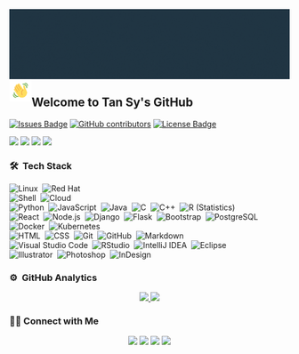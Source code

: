 <img alt="Night Coding" src="./assets/Tan sy nguyen data-scientist3.gif" align="center"/>
<img alt="Night Coding" src="./assets/handwave.gif" width='40' align="left"/><h2>Welcome to Tan Sy's GitHub</h2>

<a href="https://github.com/tansyab1/issues"><img src="https://img.shields.io/github/issues/tansyab1/tansyab1" alt="Issues Badge"/></a>
<a href="https://github.com/tansyab1/graphs/contributors"><img alt="GitHub contributors" src="https://img.shields.io/github/contributors/tansyab1/tansyab1?color=2b9348"></a>
<a href="https://github.com/tansyab1/blob/master/LICENSE"><img src="https://img.shields.io/github/license/tansyab1/tansyab1?color=2b9348" alt="License Badge"/></a>


![](https://img.shields.io/badge/-Python-3626e3?style=flat-square&logo=Python&logoColor=fff)
![](https://img.shields.io/badge/-MatLab-e5cd0c?style=flat-square&logo=MatLab&logoColor=fff)
![](https://img.shields.io/badge/-PyTorch-e34f26?style=flat-square&logo=PyTorch&logoColor=fff)
![](https://img.shields.io/badge/-TensorFlow-e39b26?style=flat-square&logo=TensorFlow&logoColor=fff)

### 🛠 &nbsp;Tech Stack
![Linux](https://img.shields.io/badge/-Linux-05122A?style=flat&logo=linux)&nbsp;
![Red Hat](https://img.shields.io/badge/-Red_Hat_OpenShift-05122A?style=flat&logo=red-hat-open-shift)\
![Shell](https://img.shields.io/badge/-Bash-05122A?style=flat&logo=gnu-bash)&nbsp;
![Cloud](https://img.shields.io/badge/-Digital_Ocean-05122A?style=flat&logo=digitalocean)\
![Python](https://img.shields.io/badge/-Python-05122A?style=flat&logo=python)&nbsp;
![JavaScript](https://img.shields.io/badge/-JavaScript-05122A?style=flat&logo=javascript)&nbsp;
![Java](https://img.shields.io/badge/-Java-05122A?style=flat&logo=Java&logoColor=FFA518)&nbsp;
![C](https://img.shields.io/badge/-C-05122A?style=flat&logo=C&logoColor=A8B9CC)&nbsp;
![C++](https://img.shields.io/badge/-C++-05122A?style=flat&logo=C%2B%2B&logoColor=00599C)&nbsp;
![R (Statistics)](https://img.shields.io/badge/-R-05122A?style=flat&logo=R&logoColor=276DC3)\
![React](https://img.shields.io/badge/-React-05122A?style=flat&logo=react)&nbsp;
![Node.js](https://img.shields.io/badge/-Node.js-05122A?style=flat&logo=node.js)&nbsp;
![Django](https://img.shields.io/badge/-Django-05122A?style=flat&logo=django&logoColor=092E20)&nbsp;
![Flask](https://img.shields.io/badge/-Flask-05122A?style=flat&logo=flask)&nbsp;
![Bootstrap](https://img.shields.io/badge/-Bootstrap-05122A?style=flat&logo=bootstrap&logoColor=563D7C)&nbsp;
![PostgreSQL](https://img.shields.io/badge/-PostgreSQL-05122A?style=flat&logo=postgresql)&nbsp;
![Docker](https://img.shields.io/badge/-Docker-05122A?style=flat&logo=docker)&nbsp;
![Kubernetes](https://img.shields.io/badge/-Kubernetes-05122A?style=flat&logo=kubernetes)\
![HTML](https://img.shields.io/badge/-HTML-05122A?style=flat&logo=HTML5)&nbsp;
![CSS](https://img.shields.io/badge/-CSS-05122A?style=flat&logo=CSS3&logoColor=1572B6)&nbsp;
![Git](https://img.shields.io/badge/-Git-05122A?style=flat&logo=git)&nbsp;
![GitHub](https://img.shields.io/badge/-GitHub-05122A?style=flat&logo=github)&nbsp;
![Markdown](https://img.shields.io/badge/-Markdown-05122A?style=flat&logo=markdown)\
![Visual Studio Code](https://img.shields.io/badge/-Visual%20Studio%20Code-05122A?style=flat&logo=visual-studio-code&logoColor=007ACC)&nbsp;
![RStudio](https://img.shields.io/badge/-RStudio-05122A?style=flat&logo=rstudio)&nbsp;
![IntelliJ IDEA](https://img.shields.io/badge/-IntelliJ_IDEA-05122A?style=flat&logo=intellij-idea)&nbsp;
![Eclipse](https://img.shields.io/badge/-Eclipse-05122A?style=flat&logo=eclipse-ide&logoColor=white)\
![Illustrator](https://img.shields.io/badge/-Illustrator-05122A?style=flat&logo=adobe-illustrator)&nbsp;
![Photoshop](https://img.shields.io/badge/-Photoshop-05122A?style=flat&logo=adobe-photoshop)&nbsp;
![InDesign](https://img.shields.io/badge/-InDesign-05122A?style=flat&logo=adobe-indesign)

### ⚙️ &nbsp;GitHub Analytics

<p align="center">
<a href="https://github.com/tansyab1">
  <img height="180em" src="https://github-readme-stats-eight-theta.vercel.app/api?username=tansyab1&show_icons=true&theme=algolia&include_all_commits=true&count_private=true"/>
  <img height="180em" src="https://github-readme-stats-eight-theta.vercel.app/api/top-langs/?username=tansyab1&layout=compact&langs_count=8&theme=algolia"/>
</a>
</p>



### 🤝🏻 Connect with Me

<p align="center">
<a href="https://www.linkedin.com/in/tan-sy-nguyen-06a53b19b/"><img src="https://img.shields.io/badge/-tansynguyen-0077B5?style=flat&logo=Linkedin&logoColor=white"/></a>
<a href="mailto:tansyab1@gmail.com"><img src="https://img.shields.io/badge/-tansyab1@gmail.com-D14836?style=flat&logo=Gmail&logoColor=white"/></a>
<a href="https://facebook.com/tansyab1"><img src="https://img.shields.io/badge/-@tansyab1-1877F2?style=flat&logo=Facebook&logoColor=white"/></a>
<a href="https://www.instagram.com/synguyen.610/"><img src="https://img.shields.io/badge/-@synguyen.610-E4405F?style=flat&logo=Instagram&logoColor=white"/></a>


<!--
**tansyab1/tansyab1** is a ✨ _special_ ✨ repository because its `README.md` (this file) appears on your GitHub profile.
<a href="https://www.adityavsingh.com"><img src="https://img.shields.io/badge/-adityavsingh.com-3423A6?style=flat&logo=Google-Chrome&logoColor=white"/></a>
<a href="https://www.pinterest.ca/AVS1508"><img src="https://img.shields.io/badge/-@AVS1508-BD081C?style=flat&logo=Pinterest&logoColor=white"/></a>
<a href="https://www.behance.net/AVS1508"><img src="https://img.shields.io/badge/-@AVS1508-1769FF?style=flat&logo=Behance&logoColor=white"/></a>
Here are some ideas to get you started:

- 🔭 I’m currently working on ...
- 🌱 I’m currently learning ...
- 👯 I’m looking to collaborate on ...
- 🤔 I’m looking for help with ...
- 💬 Ask me about ...
- 📫 How to reach me: ...
- 😄 Pronouns: ...
- ⚡ Fun fact: ...
-->
